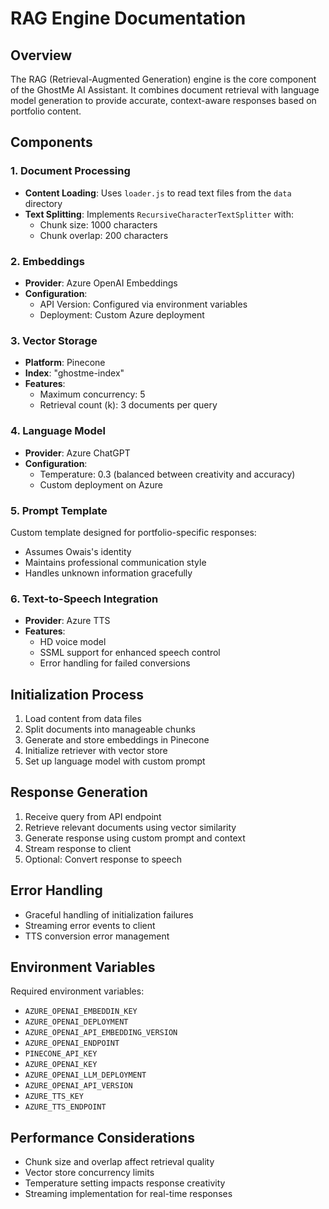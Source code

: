 # RAG Engine Documentation

## Overview

The RAG (Retrieval-Augmented Generation) engine is the core component of the GhostMe AI Assistant. It combines document retrieval with language model generation to provide accurate, context-aware responses based on portfolio content.

## Components

### 1. Document Processing

- **Content Loading**: Uses `loader.js` to read text files from the `data` directory
- **Text Splitting**: Implements `RecursiveCharacterTextSplitter` with:
  - Chunk size: 1000 characters
  - Chunk overlap: 200 characters

### 2. Embeddings

- **Provider**: Azure OpenAI Embeddings
- **Configuration**:
  - API Version: Configured via environment variables
  - Deployment: Custom Azure deployment

### 3. Vector Storage

- **Platform**: Pinecone
- **Index**: "ghostme-index"
- **Features**:
  - Maximum concurrency: 5
  - Retrieval count (k): 3 documents per query

### 4. Language Model

- **Provider**: Azure ChatGPT
- **Configuration**:
  - Temperature: 0.3 (balanced between creativity and accuracy)
  - Custom deployment on Azure

### 5. Prompt Template

Custom template designed for portfolio-specific responses:
- Assumes Owais's identity
- Maintains professional communication style
- Handles unknown information gracefully

### 6. Text-to-Speech Integration

- **Provider**: Azure TTS
- **Features**:
  - HD voice model
  - SSML support for enhanced speech control
  - Error handling for failed conversions

## Initialization Process

1. Load content from data files
2. Split documents into manageable chunks
3. Generate and store embeddings in Pinecone
4. Initialize retriever with vector store
5. Set up language model with custom prompt

## Response Generation

1. Receive query from API endpoint
2. Retrieve relevant documents using vector similarity
3. Generate response using custom prompt and context
4. Stream response to client
5. Optional: Convert response to speech

## Error Handling

- Graceful handling of initialization failures
- Streaming error events to client
- TTS conversion error management

## Environment Variables

Required environment variables:
- `AZURE_OPENAI_EMBEDDIN_KEY`
- `AZURE_OPENAI_DEPLOYMENT`
- `AZURE_OPENAI_API_EMBEDDING_VERSION`
- `AZURE_OPENAI_ENDPOINT`
- `PINECONE_API_KEY`
- `AZURE_OPENAI_KEY`
- `AZURE_OPENAI_LLM_DEPLOYMENT`
- `AZURE_OPENAI_API_VERSION`
- `AZURE_TTS_KEY`
- `AZURE_TTS_ENDPOINT`

## Performance Considerations

- Chunk size and overlap affect retrieval quality
- Vector store concurrency limits
- Temperature setting impacts response creativity
- Streaming implementation for real-time responses